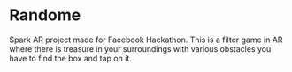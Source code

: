 # Randome
Spark AR project made for Facebook Hackathon.
This is a filter game in AR where there is treasure in your surroundings with various obstacles you have to find the box and tap on it.
